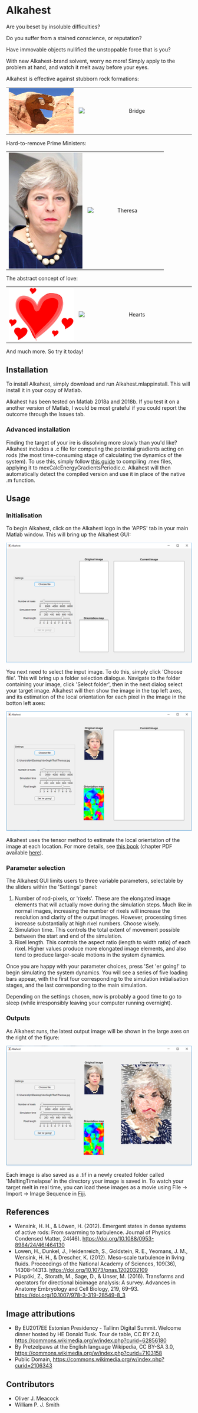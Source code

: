# Alkahest

Are you beset by insoluble difficulties?

Do you suffer from a stained conscience, or reputation?

Have immovable objects nullified the unstoppable force that is you?

With new Alkahest-brand solvent, worry no more! Simply apply to the problem at hand, and watch it melt away before your eyes.
 
Alkahest is effective against stubborn rock formations:

<table width="600" border="0" cellpadding="0" cellspacing="0">

<tr>

<td align="center" valign="center">
<img align="left" src="https://raw.githubusercontent.com/Pseudomoaner/Alkahest/master/Graphics/Bridge.png" alt="Bridge" width="300"/>
</td>

<td align="center" valign="center">
<img align="right" src="https://raw.githubusercontent.com/Pseudomoaner/Alkahest/master/Graphics/Bridge.gif" alt="Bridge" width="300"/>
</td>

</tr>

</table>

Hard-to-remove Prime Ministers:

<table width="400" border="0" cellpadding="0" cellspacing="0">

<tr>

<td align="center" valign="center">
<img align="left" src="https://raw.githubusercontent.com/Pseudomoaner/Alkahest/master/Graphics/Theresa.jpg" alt="Theresa" width="200"/>
</td>

<td align="center" valign="center">
<img align="right" src="https://raw.githubusercontent.com/Pseudomoaner/Alkahest/master/Graphics/Theresa.gif" alt="Theresa" width="200"/>
</td>

</tr>

</table>

The abstract concept of love:

<table width="600" border="0" cellpadding="0" cellspacing="0">

<tr>

<td align="center" valign="center">
<img align="left" src="https://raw.githubusercontent.com/Pseudomoaner/Alkahest/master/Graphics/Hearts.jpg" alt="Hearts" width="300"/>
</td>

<td align="center" valign="center">
<img align="right" src="https://raw.githubusercontent.com/Pseudomoaner/Alkahest/master/Graphics/Hearts.gif" alt="Hearts" width="300"/>
</td>

</tr>

</table>

And much more. So try it today!

## Installation

To install Alkahest, simply download and run Alkahest.mlappinstall. This will install it in your copy of Matlab. 

Alkahest has been tested on Matlab 2018a and 2018b. If you test it on a another version of Matlab, I would be most grateful if you could report the outcome through the Issues tab.

### Advanced installation

Finding the target of your ire is dissolving more slowly than you'd like? Alkahest includes a .c file for computing the potential gradients acting on rods (the most time-consuming stage of calculating the dynamics of the system). To use this, simply follow [this guide](http://cs.smith.edu/~nhowe/370/Assign/mexfiles.html) to compiling .mex files, applying it to mexCalcEnergyGradientsPeriodic.c. Alkahest will then automatically detect the compiled version and use it in place of the native .m function.

## Usage

### Initialisation

To begin Alkahest, click on the Alkahest logo in the 'APPS' tab in your main Matlab window. This will bring up the Alkahest GUI:

![Empty GUI](https://raw.githubusercontent.com/Pseudomoaner/Alkahest/master/Graphics/EmptyGUI.PNG)

You next need to select the input image. To do this, simply click 'Choose file'. This will bring up a folder selection dialogue. Navigate to the folder containing your image, click 'Select folder', then in the next dialog select your target image. Alkahest will then show the image in the top left axes, and its estimation of the local orientation for each pixel in the image in the botton left axes:

![Initialised GUI](https://raw.githubusercontent.com/Pseudomoaner/Alkahest/master/Graphics/HalfDoneGUI.PNG)

Alkahest uses the tensor method to estimate the local orientation of the image at each location. For more details, see [this book](https://doi.org/10.1007/978-3-319-28549-8_3) (chapter PDF available [here](http://bigwww.epfl.ch/publications/puespoeki1603.pdf)).

### Parameter selection

The Alkahest GUI limits users to three variable parameters, selectable by the sliders within the 'Settings' panel:

1. Number of rod-pixels, or 'rixels'. These are the elongated image elements that will actually move during the simulation steps. Much like in normal images, increasing the number of rixels will increase the resolution and clarity of the output images. However, processing times increase substantially at high rixel numbers. Choose wisely.
2. Simulation time. This controls the total extent of movement possible between the start and end of the simulation.
3. Rixel length. This controls the aspect ratio (length to width ratio) of each rixel. Higher values produce more elongated image elements, and also tend to produce larger-scale motions in the system dynamics.

Once you are happy with your parameter choices, press 'Set 'er going!' to begin simulating the system dynamics. You will see a series of five loading bars appear, with the first four corresponding to the simulation initialisation stages, and the last corresponding to the main simulation.

Depending on the settings chosen, now is probably a good time to go to sleep (while irresponsibly leaving your computer running overnight).

### Outputs

As Alkahest runs, the latest output image will be shown in the large axes on the right of the figure:

![Running GUI](https://raw.githubusercontent.com/Pseudomoaner/Alkahest/master/Graphics/RunningGUI.PNG)

Each image is also saved as a .tif in a newly created folder called 'MeltingTimelapse' in the directory your image is saved in. To watch your target melt in real time, you can load these images as a movie using File -> Import -> Image Sequence in [Fiji](https://fiji.sc/).

## References

- Wensink, H. H., & Löwen, H. (2012). Emergent states in dense systems of active rods: From swarming to turbulence. Journal of Physics Condensed Matter, 24(46). https://doi.org/10.1088/0953-8984/24/46/464130
- Lowen, H., Dunkel, J., Heidenreich, S., Goldstein, R. E., Yeomans, J. M., Wensink, H. H., & Drescher, K. (2012). Meso-scale turbulence in living fluids. Proceedings of the National Academy of Sciences, 109(36), 14308–14313. https://doi.org/10.1073/pnas.1202032109
- Püspöki, Z., Storath, M., Sage, D., & Unser, M. (2016). Transforms and operators for directional bioimage analysis: A survey. Advances in Anatomy Embryology and Cell Biology, 219, 69–93. https://doi.org/10.1007/978-3-319-28549-8_3

## Image attributions

- By EU2017EE Estonian Presidency - Tallinn Digital Summit. Welcome dinner hosted by HE Donald Tusk. Tour de table, CC BY 2.0, https://commons.wikimedia.org/w/index.php?curid=62856180
- By Pretzelpaws at the English language Wikipedia, CC BY-SA 3.0, https://commons.wikimedia.org/w/index.php?curid=7103158
- Public Domain, https://commons.wikimedia.org/w/index.php?curid=2106343

## Contributors

- Oliver J. Meacock
- William P. J. Smith
